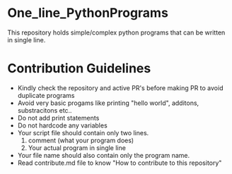 # One_line_PythonPrograms

This repository holds simple/complex python programs that can be written in single line.

# Contribution Guidelines
  * Kindly check the repository and active PR's before making PR to avoid duplicate programs
  * Avoid very basic progams like printing "hello world", additons, substracitons etc..
  * Do not add print statements 
  * Do not hardcode any variables
  * Your script file should contain only two lines.
     1. comment (what your program does)
     2. Your actual program in single line
  * Your file name should also contain only the program name.
  * Read contribute.md file to know "How to contribute to this repository"
 

